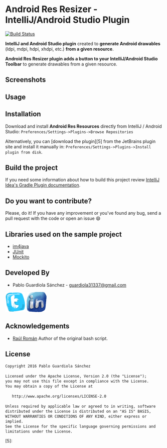 Android Res Resizer - IntelliJ/Android Studio Plugin
====================================================
[![Build Status](https://travis-ci.org/Guardiola31337/AndroidResResizer.svg?branch=master)](https://travis-ci.org/Guardiola31337/AndroidResResizer)

**IntelliJ and Android Studio plugin** created to **generate Android drawables** (ldpi, mdpi, hdpi, xhdpi, etc.) **from a given resource**.

**Android Res Resizer plugin adds a button to your IntelliJ/Android Studio Toolbar** to generate drawables from a given resource.

Screenshots
-----------


Usage
-----


Installation
------------

Download and install **Android Res Resources** directly from IntelliJ / Android Studio:
`Preferences/Settings->Plugins->Browse Repositories`

Alternatively, you can [download the plugin][5] from the JetBrains plugin site and install it manually in:
`Preferences/Settings->Plugins->Install plugin from disk`.

Build the project
-----------------

If you need some information about how to build this project review [IntelliJ Idea's Gradle Plugin documentation](https://github.com/JetBrains/gradle-intellij-plugin).

Do you want to contribute?
--------------------------

Please, do it! If you have any improvement or you've found any bug, send a pull request with the code or open an issue :smile:

Libraries used on the sample project
------------------------------------

* [im4java][1]
* [JUnit][2]
* [Mockito][3]

Developed By
------------

* Pablo Guardiola Sánchez - <guardiola31337@gmail.com>

[![Twitter](https://raw.githubusercontent.com/Guardiola31337/guardiola31337.github.io/master/images/twitter-logo.png)](https://twitter.com/Guardiola31337 "Follow me on Twitter")
[![Linkedin](https://raw.githubusercontent.com/Guardiola31337/guardiola31337.github.io/master/images/linkedin-logo.png)](https://es.linkedin.com/in/pabloguardiola "Add me to Linkedin")

Acknowledgements
----------------

* [Raúl Román][4] Author of the original bash script.

License
-------

    Copyright 2016 Pablo Guardiola Sánchez

    Licensed under the Apache License, Version 2.0 (the "License");
    you may not use this file except in compliance with the License.
    You may obtain a copy of the License at

       http://www.apache.org/licenses/LICENSE-2.0

    Unless required by applicable law or agreed to in writing, software
    distributed under the License is distributed on an "AS IS" BASIS,
    WITHOUT WARRANTIES OR CONDITIONS OF ANY KIND, either express or implied.
    See the License for the specific language governing permissions and
    limitations under the License.

[1]: http://im4java.sourceforge.net/
[2]: https://github.com/junit-team/junit
[3]: https://github.com/mockito/mockito
[4]: https://github.com/rromane
[5]: